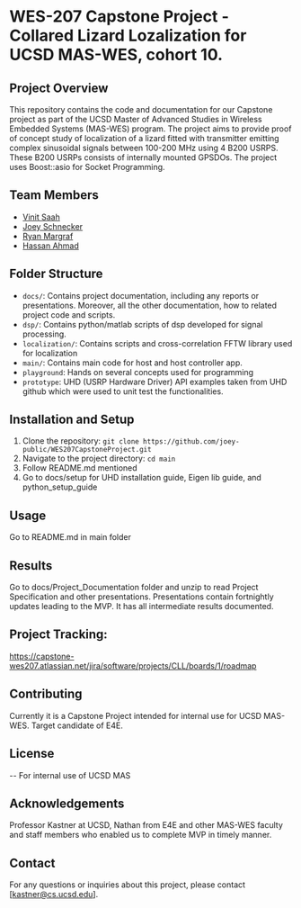 # WES-207 Capstone Project - Collared Lizard Lozalization for UCSD MAS-WES, cohort 10.

## Project Overview
This repository contains the code and documentation for our Capstone project as part of the UCSD Master of Advanced Studies in Wireless Embedded Systems (MAS-WES) program. The project aims to provide proof of concept study of localization of a lizard fitted with transmitter emitting complex sinusoidal signals between 100-200 MHz using 4 B200 USRPS. These B200 USRPs consists of internally mounted GPSDOs.
The project uses Boost::asio for Socket Programming. 

## Team Members
- [Vinit Saah](https://github.com/VinitSaah)
- [Joey Schnecker](https://github.com/joey-public)
- [Ryan Margraf](https://github.com/rmargraf142)
- [Hassan Ahmad](https://github.com/khahmad95)

## Folder Structure
- `docs/`: Contains project documentation, including any reports or presentations. Moreover, all the other documentation, how to related project code and scripts.
- `dsp/`: Contains python/matlab scripts of dsp developed for signal processing.
- `localization/`: Contains scripts and cross-correlation FFTW library used for localization
- `main/`: Contains main code for host and host controller app.
- `playground`: Hands on several concepts used for programming
- `prototype`: UHD (USRP Hardware Driver) API examples taken from UHD github which were used to unit test the functionalities.

## Installation and Setup
1. Clone the repository: `git clone https://github.com/joey-public/WES207CapstoneProject.git`
2. Navigate to the project directory: `cd main`
3. Follow README.md mentioned
4. Go to docs/setup for UHD installation guide, Eigen lib guide, and python_setup_guide

## Usage
Go to README.md in main folder

## Results
Go to docs/Project_Documentation folder and unzip to read Project Specification and other presentations. Presentations contain fortnightly updates leading to the MVP. It has all intermediate results documented. 

## Project Tracking:
https://capstone-wes207.atlassian.net/jira/software/projects/CLL/boards/1/roadmap

## Contributing
Currently it is a Capstone Project intended for internal use for UCSD MAS-WES. Target candidate of E4E.

## License
-- For internal use of UCSD MAS

## Acknowledgements
Professor Kastner at UCSD, Nathan from E4E and other MAS-WES faculty and staff members who enabled us to complete MVP in timely manner.

## Contact
For any questions or inquiries about this project, please contact [kastner@cs.ucsd.edu].





 
